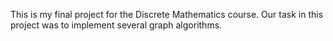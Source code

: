 This is my final project for the Discrete Mathematics course. Our task in this project was to implement several graph algorithms.
